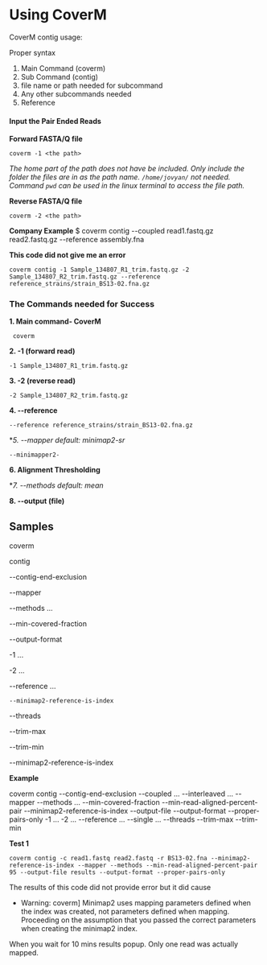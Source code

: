 # Using CoverM

CoverM contig usage: 

Proper syntax

1. Main Command (coverm)
2. Sub Command (contig)
3. file name or path needed for subcommand
4. Any other subcommands needed
5. Reference

#### Input the Pair Ended Reads

**Forward FASTA/Q file**

  `coverm -1 <the path>`

  *The home part of the path does not have be included. Only include the folder the files are in as the path name. `/home/jovyan/` not needed. Command `pwd` can be used in the linux terminal to access the file path.*

**Reverse FASTA/Q file**

  `coverm -2 <the path>`

**Company Example**
  $ coverm contig --coupled read1.fastq.gz read2.fastq.gz --reference assembly.fna

**This code did not give me an error**
```
coverm contig -1 Sample_134807_R1_trim.fastq.gz -2 Sample_134807_R2_trim.fastq.gz --reference reference_strains/strain_BS13-02.fna.gz
```



### The Commands needed for Success

**1. Main command- CoverM**
 
 ```
  coverm
  ```

**2. -1 (forward read)**

```
-1 Sample_134807_R1_trim.fastq.gz
```

**3. -2 (reverse read)**

```
-2 Sample_134807_R2_trim.fastq.gz
```

**4. --reference** 

```
--reference reference_strains/strain_BS13-02.fna.gz
```

**5. --mapper *default: minimap2-sr**

```
--minimapper2-
```

**6. Alignment Thresholding**

**7. --methods *default: mean**

**8.  --output (file)**

## Samples


coverm 

contig 

--contig-end-exclusion <contig-end-exclusion> 
  
--mapper <mapper>
  
--methods <methods>...
  
--min-covered-fraction <min-covered-fraction> 
  
--output-format <output-format> 
  
  -1 <read1>...
  
  -2 <read2>... 
  
--reference <reference>... 
  
    --minimap2-reference-is-index 
  
--threads <threads> 
  
--trim-max <trim-max>
  
--trim-min <trim-min>  

  

--minimap2-reference-is-index  
  

  
  **Example**
  
  coverm contig --contig-end-exclusion <contig-end-exclusion> --coupled <coupled>... --interleaved <interleaved>... --mapper <mapper> --methods <methods>... --min-covered-fraction <min-covered-fraction> --min-read-aligned-percent-pair <min-read-aligned-percent-pair> --minimap2-reference-is-index --output-file <output-file> --output-format <output-format> --proper-pairs-only -1 <read1>... -2 <read2>... --reference <reference>... --single <single>... --threads <threads> --trim-max <trim-max> --trim-min <trim-min>
  
**Test 1**
```
coverm contig -c read1.fastq read2.fastq -r BS13-02.fna --minimap2-reference-is-index --mapper --methods --min-read-aligned-percent-pair 95 --output-file results --output-format --proper-pairs-only
```
  
The results of this code did not provide error but it did cause  
 - Warning: coverm] Minimap2 uses mapping parameters defined when the index was created, not parameters defined when mapping. Proceeding on the assumption that you passed the correct parameters when creating the minimap2 index.
  
When you wait for 10 mins results popup. Only one read was actually mapped. 
  
  
  
